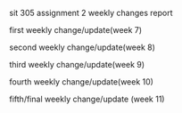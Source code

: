 sit 305 assignment 2 weekly changes report

first weekly change/update(week 7)

second weekly change/update(week 8)

third weekly change/update(week 9)

fourth weekly change/update(week 10)

fifth/final weekly change/update (week 11)

